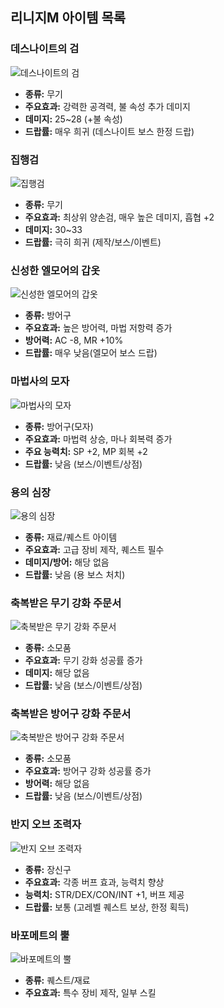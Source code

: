 ## 리니지M 아이템 목록

### 데스나이트의 검

![데스나이트의 검](https://static.inven.co.kr/image_2011/game/item/lineage/weapon/Death_Knight_Sword.png)

- **종류:** 무기
- **주요효과:** 강력한 공격력, 불 속성 추가 데미지
- **데미지:** 25~28 (+불 속성)
- **드랍률:** 매우 희귀 (데스나이트 보스 한정 드랍)

### 집행검

![집행검](https://static.inven.co.kr/image_2011/game/item/lineage/weapon/JipHaengSword.png)

- **종류:** 무기
- **주요효과:** 최상위 양손검, 매우 높은 데미지, 흡협 +2
- **데미지:** 30~33
- **드랍률:** 극히 희귀 (제작/보스/이벤트)

### 신성한 엘모어의 갑옷

![신성한 엘모어의 갑옷](https://static.inven.co.kr/image_2011/game/item/lineage/armor/HolyElmorArmor.png)

- **종류:** 방어구
- **주요효과:** 높은 방어력, 마법 저항력 증가
- **방어력:** AC -8, MR +10%
- **드랍률:** 매우 낮음(엘모어 보스 드랍)

### 마법사의 모자

![마법사의 모자](https://static.inven.co.kr/image_2011/game/item/lineage/armor/WizardHat.png)

- **종류:** 방어구(모자)
- **주요효과:** 마법력 상승, 마나 회복력 증가
- **주요 능력치:** SP +2, MP 회복 +2
- **드랍률:** 낮음 (보스/이벤트/상점)

### 용의 심장

![용의 심장](https://static.inven.co.kr/image_2011/game/item/lineage/quest/DragonHeart.png)

- **종류:** 재료/퀘스트 아이템
- **주요효과:** 고급 장비 제작, 퀘스트 필수
- **데미지/방어:** 해당 없음
- **드랍률:** 낮음 (용 보스 처치)

### 축복받은 무기 강화 주문서

![축복받은 무기 강화 주문서](https://static.inven.co.kr/image_2011/game/item/lineage/etc/Scroll_Blessed_Weapon.png)

- **종류:** 소모품
- **주요효과:** 무기 강화 성공률 증가
- **데미지:** 해당 없음
- **드랍률:** 낮음 (보스/이벤트/상점)

### 축복받은 방어구 강화 주문서

![축복받은 방어구 강화 주문서](https://static.inven.co.kr/image_2011/game/item/lineage/etc/Scroll_Blessed_Armor.png)

- **종류:** 소모품
- **주요효과:** 방어구 강화 성공률 증가
- **방어력:** 해당 없음
- **드랍률:** 낮음 (보스/이벤트/상점)

### 반지 오브 조력자

![반지 오브 조력자](https://static.inven.co.kr/image_2011/game/item/lineage/accessory/HelperRing.png)

- **종류:** 장신구
- **주요효과:** 각종 버프 효과, 능력치 향상
- **능력치:** STR/DEX/CON/INT +1, 버프 제공
- **드랍률:** 보통 (고레벨 퀘스트 보상, 한정 획득)

### 바포메트의 뿔

![바포메트의 뿔](https://static.inven.co.kr/image_2011/game/item/lineage/quest/BaphometHorn.png)

- **종류:** 퀘스트/재료
- **주요효과:** 특수 장비 제작, 일부 스킬
